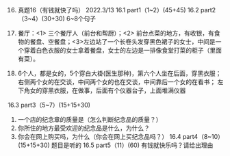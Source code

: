 16.	真题16（有钱就快了吗）
2022.3/13
16.1	part1（1~2）(45+45)
16.2	part2（3~4）(30+30) 6~8个句子
1.	餐厅：<1> 三个餐厅人（前台和帮厨）；<2> 前台点菜的地方，有收银，有食物的餐盘、空餐盘；<3>左边站了一个长卷头发穿黑色裙子的女士，中间是一个穿着白色衣服的女士拿着餐盘，女士的左边是一排像食堂打菜的柜子（里面有菜）。
 

2.	6个人，都是女的，5个穿白大褂(医生那种)，第六个人坐在后面，穿黑衣服；
右侧两个女的在交谈，中间两个女的也在交谈，中间靠后一个女的在看书；
左下角女的穿黑衣服，在做事，后面有个仪器台子，上面堆满仪器
 
16.3	part3（5~7）(15+15+30)
1. 一个店的纪念章的质量是（怎么判断纪念品的质量？）
2. 你所住的地方最受欢迎的纪念品是什么，为什么？
3. 你会在网上购买吗，为什么（你会在网上买纪念品吗？）
16.4	part4（8~10）(15+15+30) 题目是听的
16.5	part5（11）(60)
有钱就快乐吗？请给出理由


